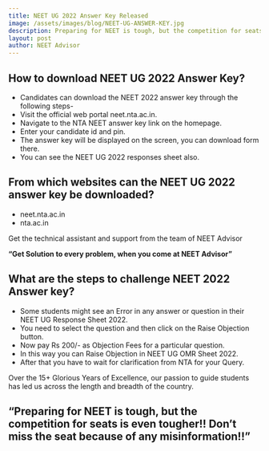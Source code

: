 ```yaml
---
title: NEET UG 2022 Answer Key Released
image: /assets/images/blog/NEET-UG-ANSWER-KEY.jpg
description: Preparing for NEET is tough, but the competition for seats is even tougher!! Don’t miss the seat because of any misinformation!!
layout: post
author: NEET Advisor
---
```

## How to download NEET UG 2022 Answer Key?
- Candidates can download the NEET 2022 answer key through the following steps-
- Visit the official web portal neet.nta.ac.in.
- Navigate to the NTA NEET answer key link on the homepage.
- Enter your candidate id and pin.
- The answer key will be displayed on the screen, you can download form there.
- You can see the NEET UG 2022 responses sheet also.

## From which websites can the NEET UG 2022 answer key be downloaded?
- neet.nta.ac.in
- nta.ac.in

Get the technical assistant and support from the team of NEET Advisor

**“Get Solution to every problem, when you come at NEET Advisor”**
## What are the steps to challenge NEET 2022 Answer key?
- Some students might see an Error in any answer or question in their NEET UG Response Sheet 2022.
- You need to select the question and then click on the Raise Objection button.
- Now pay Rs 200/- as Objection Fees for a particular question.
- In this way you can Raise Objection in NEET UG OMR Sheet 2022.
- After that you have to wait for clarification from NTA for your Query.

Over the 15+ Glorious Years of Excellence, our passion to guide students has led us across the length and breadth of the country.

## “Preparing for NEET is tough, but the competition for seats is even tougher!! Don’t miss the seat because of any misinformation!!”


